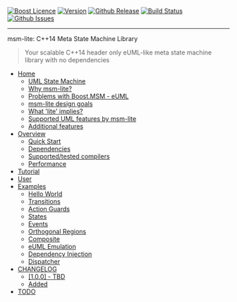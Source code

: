 <a href="http://www.boost.org/LICENSE_1_0.txt" target="_blank">![Boost Licence](http://img.shields.io/badge/license-boost-blue.svg)</a>
<a href="https://github.com/boost-experimental/msm-lite/releases" target="_blank">![Version](https://badge.fury.io/gh/boost-experimental%2Fmsm-lite.svg)</a>
<a href="https://github.com/boost-experimental/msm-lite/releases/latest" target="_blank">![Github Release](http://img.shields.io/github/release/boost-experimental/msm-lite.svg)</a>
<a href="https://travis-ci.org/boost-experimental/msm-lite" target="_blank">![Build Status](https://img.shields.io/travis/boost-experimental/msm-lite/cpp14.svg?label=linux/osx)</a>
<a href="http://github.com/boost-experimental/msm-lite/issues" target="_blank">![Github Issues](https://img.shields.io/github/issues/boost-experimental/msm-lite.svg)</a>

---------------------------------------

msm-lite: C++14 Meta State Machine Library

> Your scalable C++14 header only eUML-like meta state machine library with no dependencies

[](GENERATE_INDEX)

* [Home](http://boost-experimental.github.io/msm-lite/index.html)
    * [UML State Machine](http://boost-experimental.github.io/msm-lite/index/index.html#uml-state-machine)
    * [Why msm-lite?](http://boost-experimental.github.io/msm-lite/index/index.html#why-msm-lite)
    * [Problems with Boost.MSM - eUML](http://boost-experimental.github.io/msm-lite/index/index.html#problems-with-boostmsm-euml)
    * [msm-lite design goals](http://boost-experimental.github.io/msm-lite/index/index.html#msm-lite-design-goals)
    * [What 'lite' implies?](http://boost-experimental.github.io/msm-lite/index/index.html#what-lite-implies)
    * [Supported UML features by msm-lite](http://boost-experimental.github.io/msm-lite/index/index.html#supported-uml-features-by-msm-lite)
    * [Additional features](http://boost-experimental.github.io/msm-lite/index/index.html#additional-features)
* [Overview](http://boost-experimental.github.io/msm-lite/overview/index.html)
    * [Quick Start](http://boost-experimental.github.io/msm-lite/overview/index.html#quick-start)
    * [Dependencies](http://boost-experimental.github.io/msm-lite/overview/index.html#dependencies)
    * [Supported/tested compilers](http://boost-experimental.github.io/msm-lite/overview/index.html#supportedtested-compilers)
    * [Performance](http://boost-experimental.github.io/msm-lite/overview/index.html#performance)
* [Tutorial](http://boost-experimental.github.io/msm-lite/tutorial/index.html)
* [User](http://boost-experimental.github.io/msm-lite/user_guide/index.html)
* [Examples](http://boost-experimental.github.io/msm-lite/examples/index.html)
    * [Hello World](http://boost-experimental.github.io/msm-lite/examples/index.html#hello-world)
    * [Transitions](http://boost-experimental.github.io/msm-lite/examples/index.html#transitions)
    * [Action Guards](http://boost-experimental.github.io/msm-lite/examples/index.html#action-guards)
    * [States](http://boost-experimental.github.io/msm-lite/examples/index.html#states)
    * [Events](http://boost-experimental.github.io/msm-lite/examples/index.html#events)
    * [Orthogonal Regions](http://boost-experimental.github.io/msm-lite/examples/index.html#orthogonal-regions)
    * [Composite](http://boost-experimental.github.io/msm-lite/examples/index.html#composite)
    * [eUML Emulation](http://boost-experimental.github.io/msm-lite/examples/index.html#euml-emulation)
    * [Dependency Injection](http://boost-experimental.github.io/msm-lite/examples/index.html#dependency-injection)
    * [Dispatcher](http://boost-experimental.github.io/msm-lite/examples/index.html#dispatcher)
* [CHANGELOG](http://boost-experimental.github.io/msm-lite/CHANGELOG/index.html)
    * [[1.0.0] - TBD](http://boost-experimental.github.io/msm-lite/CHANGELOG/index.html#100-tbd)
    * [Added](http://boost-experimental.github.io/msm-lite/CHANGELOG/index.html#added)
* [TODO](http://boost-experimental.github.io/msm-lite/TODO/index.html)
